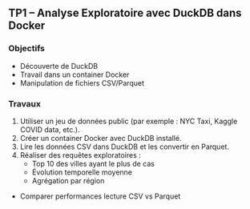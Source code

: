 ## TP1 – Analyse Exploratoire avec DuckDB dans Docker

### Objectifs

- Découverte de DuckDB
- Travail dans un container Docker
- Manipulation de fichiers CSV/Parquet

### Travaux

1. Utiliser un jeu de données public (par exemple : NYC Taxi, Kaggle COVID data, etc.).
2. Créer un container Docker avec DuckDB installé.
3. Lire les données CSV dans DuckDB et les convertir en Parquet.
4. Réaliser des requêtes exploratoires :
   - Top 10 des villes ayant le plus de cas
   - Évolution temporelle moyenne
   - Agrégation par région

- Comparer performances lecture CSV vs Parquet